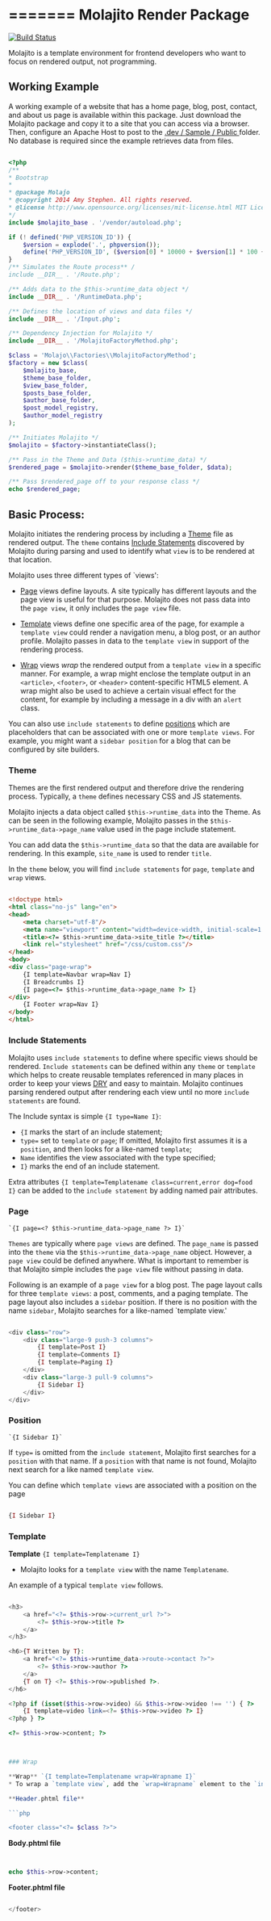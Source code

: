 =======
Molajito Render Package
=======

[![Build Status](https://travis-ci.org/Molajo/Render.png?branch=master)](https://travis-ci.org/Molajo/Molajito)

Molajito is a template environment for frontend developers who want to focus on rendered output, not programming.

## Working Example

A working example of a website that has a home page, blog, post, contact, and about us page is
available within this package. Just download the Molajito package and copy it to a site
that you can access via a browser. Then, configure an Apache Host to post to the
[ .dev / Sample / Public ](https://github.com/Molajo/Molajito/tree/master/.dev/Sample/Public) folder.
No database is required since the example retrieves data from files.


```php

<?php
/**
* Bootstrap
*
* @package Molajo
* @copyright 2014 Amy Stephen. All rights reserved.
* @license http://www.opensource.org/licenses/mit-license.html MIT License
*/
include $molajito_base . '/vendor/autoload.php';

if (! defined('PHP_VERSION_ID')) {
    $version = explode('.', phpversion());
    define('PHP_VERSION_ID', ($version[0] * 10000 + $version[1] * 100 + $version[2]));
}
/** Simulates the Route process** /
include __DIR__ . '/Route.php';

/** Adds data to the $this->runtime_data object */
include __DIR__ . '/RuntimeData.php';

/** Defines the location of views and data files */
include __DIR__ . '/Input.php';

/** Dependency Injection for Molajito */
include __DIR__ . '/MolajitoFactoryMethod.php';

$class = 'Molajo\\Factories\\MolajitoFactoryMethod';
$factory = new $class(
    $molajito_base,
    $theme_base_folder,
    $view_base_folder,
    $posts_base_folder,
    $author_base_folder,
    $post_model_registry,
    $author_model_registry
);

/** Initiates Molajito */
$molajito = $factory->instantiateClass();

/** Pass in the Theme and Data ($this->runtime_data) */
$rendered_page = $molajito->render($theme_base_folder, $data);

/** Pass $rendered_page off to your response class */
echo $rendered_page;

```

## Basic Process:

Molajito initiates the rendering process by including
a [Theme](https://github.com/Molajo/Molajito#theme) file as rendered output. The `theme` contains
[Include Statements](https://github.com/Molajo/Molajito#include-statements) discovered by Molajito
during parsing and used to identify what `view` is to be rendered at that location.

Molajito uses three different types of `views':

* [Page](https://github.com/Molajo/Molajito#page) views define layouts.
A site typically has different layouts and the page view is useful for that purpose.
 Molajito does not pass data into the `page view`, it only includes the `page view` file.

* [Template](https://github.com/Molajo/Molajito#template) views define one specific area of
 the page, for example a `template view` could render a navigation menu, a blog post, or
  an author profile. Molajito passes in data to the `template view` in support of the rendering
  process.

* [Wrap](https://github.com/Molajo/Molajito#wrap) views *wrap* the rendered output from a
`template view` in a specific manner. For example, a wrap might enclose the template output
in an `<article>`, `<footer>`, or `<header>` content-specific HTML5 element.  A wrap might
also be used to achieve a certain visual effect for the content, for example by including
a message in a div with an `alert` class.

You can also use `include statements` to define
[positions](https://github.com/Molajo/Molajito#position) which are placeholders that can be
associated with one or more `template views`. For example, you might want a `sidebar position`
for a blog that can be configured by site builders.

### Theme

Themes are the first rendered output and therefore drive the rendering process. Typically, a
`theme` defines necessary CSS and JS statements.

Molajito injects a data object called `$this->runtime_data` into the Theme.
As can be seen in the following example, Molajito passes in the `$this->runtime_data->page_name`
value used in the page include statement.

You can add data the `$this->runtime_data` so that the data are available for rendering.
In this example, `site_name` is used to render `title`.

In the `theme` below, you will find `include statements` for `page`, `template` and `wrap` views.


```html

<!doctype html>
<html class="no-js" lang="en">
<head>
    <meta charset="utf-8"/>
    <meta name="viewport" content="width=device-width, initial-scale=1.0"/>
    <title><?= $this->runtime_data->site_title ?></title>
    <link rel="stylesheet" href="/css/custom.css"/>
</head>
<body>
<div class="page-wrap">
    {I template=Navbar wrap=Nav I}
    {I Breadcrumbs I}
    {I page=<?= $this->runtime_data->page_name ?> I}
</div>
    {I Footer wrap=Nav I}
</body>
</html>

```

### Include Statements

Molajito uses `include statements` to define where specific views should be rendered.
`Include statements` can be defined within any `theme` or `template` which helps to create reusable templates
  referenced in many places in order to keep your views [DRY](http://en.wikipedia.org/wiki/Don%27t_repeat_yourself)
  and easy to maintain. Molajito continues parsing rendered output after rendering each view until
  no more `include statements` are found.

The Include syntax is simple `{I type=Name I}`:
 * `{I` marks the start of an include statement;
 * `type=` set to `template` or `page`;
 If omitted, Molajito first assumes it is a `position`, and then looks for a like-named `template`;
 * `Name` identifies the view associated with the type specified;
 * `I}` marks the end of an include statement.

Extra attributes `{I template=Templatename class=current,error dog=food I}` can be added to
the `include statement` by adding named pair attributes.


### Page

    `{I page=<? $this->runtime_data->page_name ?> I}`

`Themes` are typically where `page views` are defined. The `page_name` is passed into
 the `theme` via the `$this->runtime_data->page_name` object. However, a `page view` could
 be defined anywhere. What is important to remember is that Molajito simple includes the
 `page view` file without passing in data.

Following is an example of a `page view` for a blog post. The page layout calls for three
`template views`: a post, comments, and a paging template. The page layout also includes
a `sidebar` position. If there is no position with the name `sidebar`, Molajito searches for
a like-named `template view.'

```php

<div class="row">
    <div class="large-9 push-3 columns">
        {I template=Post I}
        {I template=Comments I}
        {I template=Paging I}
    </div>
    <div class="large-3 pull-9 columns">
        {I Sidebar I}
    </div>
</div>


```

### Position

    `{I Sidebar I}`

If `type=` is omitted from the `include statement`, Molajito first searches for a `position`
with that name. If a `position` with that name is not found, Molajito next search for a
like named `template view`.

You can define which `template views` are associated with a position on the page



```php

{I Sidebar I}

```


### Template

**Template** `{I template=Templatename I}`
* Molajito looks for a `template view` with the name `Templatename`.

An example of a typical `template view` follows.

```php

<h3>
    <a href="<?= $this->row->current_url ?>">
        <?= $this->row->title ?>
    </a>
</h3>

<h6>{T Written by T}:
    <a href="<?= $this->runtime_data->route->contact ?>">
        <?= $this->row->author ?>
    </a>
    {T on T} <?= $this->row->published ?>.
</h6>

<?php if (isset($this->row->video) && $this->row->video !== '') { ?>
    {I template=video link=<?= $this->row->video ?> I}
<?php } ?>

<?= $this->row->content; ?>


```


```php


### Wrap

**Wrap** `{I template=Templatename wrap=Wrapname I}`
* To wrap a `template view`, add the `wrap=Wrapname` element to the `include statement`.

**Header.phtml file**

```php

<footer class="<?= $class ?>">

```

**Body.phtml file**

```php


echo $this->row->content;

```

**Footer.phtml file**

```php

</footer>
```
